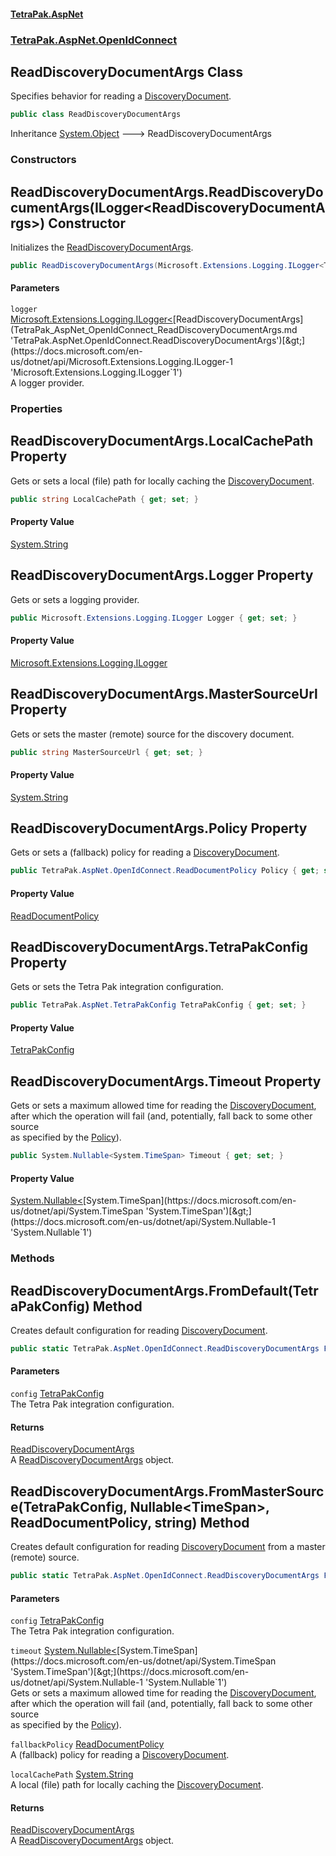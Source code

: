 #### [TetraPak.AspNet](index.md 'index')
### [TetraPak.AspNet.OpenIdConnect](TetraPak_AspNet_OpenIdConnect.md 'TetraPak.AspNet.OpenIdConnect')
## ReadDiscoveryDocumentArgs Class
Specifies behavior for reading a [DiscoveryDocument](TetraPak_AspNet_OpenIdConnect_DiscoveryDocument.md 'TetraPak.AspNet.OpenIdConnect.DiscoveryDocument').  
```csharp
public class ReadDiscoveryDocumentArgs
```

Inheritance [System.Object](https://docs.microsoft.com/en-us/dotnet/api/System.Object 'System.Object') &#129106; ReadDiscoveryDocumentArgs  
### Constructors
<a name='TetraPak_AspNet_OpenIdConnect_ReadDiscoveryDocumentArgs_ReadDiscoveryDocumentArgs(Microsoft_Extensions_Logging_ILogger_TetraPak_AspNet_OpenIdConnect_ReadDiscoveryDocumentArgs_)'></a>
## ReadDiscoveryDocumentArgs.ReadDiscoveryDocumentArgs(ILogger&lt;ReadDiscoveryDocumentArgs&gt;) Constructor
Initializes the [ReadDiscoveryDocumentArgs](TetraPak_AspNet_OpenIdConnect_ReadDiscoveryDocumentArgs.md 'TetraPak.AspNet.OpenIdConnect.ReadDiscoveryDocumentArgs').  
```csharp
public ReadDiscoveryDocumentArgs(Microsoft.Extensions.Logging.ILogger<TetraPak.AspNet.OpenIdConnect.ReadDiscoveryDocumentArgs> logger=null);
```
#### Parameters
<a name='TetraPak_AspNet_OpenIdConnect_ReadDiscoveryDocumentArgs_ReadDiscoveryDocumentArgs(Microsoft_Extensions_Logging_ILogger_TetraPak_AspNet_OpenIdConnect_ReadDiscoveryDocumentArgs_)_logger'></a>
`logger` [Microsoft.Extensions.Logging.ILogger&lt;](https://docs.microsoft.com/en-us/dotnet/api/Microsoft.Extensions.Logging.ILogger-1 'Microsoft.Extensions.Logging.ILogger`1')[ReadDiscoveryDocumentArgs](TetraPak_AspNet_OpenIdConnect_ReadDiscoveryDocumentArgs.md 'TetraPak.AspNet.OpenIdConnect.ReadDiscoveryDocumentArgs')[&gt;](https://docs.microsoft.com/en-us/dotnet/api/Microsoft.Extensions.Logging.ILogger-1 'Microsoft.Extensions.Logging.ILogger`1')  
A logger provider.  
  
  
### Properties
<a name='TetraPak_AspNet_OpenIdConnect_ReadDiscoveryDocumentArgs_LocalCachePath'></a>
## ReadDiscoveryDocumentArgs.LocalCachePath Property
Gets or sets a local (file) path for locally caching the [DiscoveryDocument](TetraPak_AspNet_OpenIdConnect_DiscoveryDocument.md 'TetraPak.AspNet.OpenIdConnect.DiscoveryDocument').   
```csharp
public string LocalCachePath { get; set; }
```
#### Property Value
[System.String](https://docs.microsoft.com/en-us/dotnet/api/System.String 'System.String')
  
<a name='TetraPak_AspNet_OpenIdConnect_ReadDiscoveryDocumentArgs_Logger'></a>
## ReadDiscoveryDocumentArgs.Logger Property
Gets or sets a logging provider.  
```csharp
public Microsoft.Extensions.Logging.ILogger Logger { get; set; }
```
#### Property Value
[Microsoft.Extensions.Logging.ILogger](https://docs.microsoft.com/en-us/dotnet/api/Microsoft.Extensions.Logging.ILogger 'Microsoft.Extensions.Logging.ILogger')
  
<a name='TetraPak_AspNet_OpenIdConnect_ReadDiscoveryDocumentArgs_MasterSourceUrl'></a>
## ReadDiscoveryDocumentArgs.MasterSourceUrl Property
Gets or sets the master (remote) source for the discovery document.  
```csharp
public string MasterSourceUrl { get; set; }
```
#### Property Value
[System.String](https://docs.microsoft.com/en-us/dotnet/api/System.String 'System.String')
  
<a name='TetraPak_AspNet_OpenIdConnect_ReadDiscoveryDocumentArgs_Policy'></a>
## ReadDiscoveryDocumentArgs.Policy Property
Gets or sets a (fallback) policy for reading a [DiscoveryDocument](TetraPak_AspNet_OpenIdConnect_DiscoveryDocument.md 'TetraPak.AspNet.OpenIdConnect.DiscoveryDocument').  
```csharp
public TetraPak.AspNet.OpenIdConnect.ReadDocumentPolicy Policy { get; set; }
```
#### Property Value
[ReadDocumentPolicy](TetraPak_AspNet_OpenIdConnect_ReadDocumentPolicy.md 'TetraPak.AspNet.OpenIdConnect.ReadDocumentPolicy')
  
<a name='TetraPak_AspNet_OpenIdConnect_ReadDiscoveryDocumentArgs_TetraPakConfig'></a>
## ReadDiscoveryDocumentArgs.TetraPakConfig Property
Gets or sets the Tetra Pak integration configuration.  
```csharp
public TetraPak.AspNet.TetraPakConfig TetraPakConfig { get; set; }
```
#### Property Value
[TetraPakConfig](TetraPak_AspNet_TetraPakConfig.md 'TetraPak.AspNet.TetraPakConfig')
  
<a name='TetraPak_AspNet_OpenIdConnect_ReadDiscoveryDocumentArgs_Timeout'></a>
## ReadDiscoveryDocumentArgs.Timeout Property
Gets or sets a maximum allowed time for reading the [DiscoveryDocument](TetraPak_AspNet_OpenIdConnect_DiscoveryDocument.md 'TetraPak.AspNet.OpenIdConnect.DiscoveryDocument'),  
after which the operation will fail (and, potentially, fall back to some other source  
as specified by the [Policy](TetraPak_AspNet_OpenIdConnect_ReadDiscoveryDocumentArgs.md#TetraPak_AspNet_OpenIdConnect_ReadDiscoveryDocumentArgs_Policy 'TetraPak.AspNet.OpenIdConnect.ReadDiscoveryDocumentArgs.Policy')).     
```csharp
public System.Nullable<System.TimeSpan> Timeout { get; set; }
```
#### Property Value
[System.Nullable&lt;](https://docs.microsoft.com/en-us/dotnet/api/System.Nullable-1 'System.Nullable`1')[System.TimeSpan](https://docs.microsoft.com/en-us/dotnet/api/System.TimeSpan 'System.TimeSpan')[&gt;](https://docs.microsoft.com/en-us/dotnet/api/System.Nullable-1 'System.Nullable`1')
  
### Methods
<a name='TetraPak_AspNet_OpenIdConnect_ReadDiscoveryDocumentArgs_FromDefault(TetraPak_AspNet_TetraPakConfig)'></a>
## ReadDiscoveryDocumentArgs.FromDefault(TetraPakConfig) Method
Creates default configuration for reading [DiscoveryDocument](TetraPak_AspNet_OpenIdConnect_DiscoveryDocument.md 'TetraPak.AspNet.OpenIdConnect.DiscoveryDocument').  
```csharp
public static TetraPak.AspNet.OpenIdConnect.ReadDiscoveryDocumentArgs FromDefault(TetraPak.AspNet.TetraPakConfig config);
```
#### Parameters
<a name='TetraPak_AspNet_OpenIdConnect_ReadDiscoveryDocumentArgs_FromDefault(TetraPak_AspNet_TetraPakConfig)_config'></a>
`config` [TetraPakConfig](TetraPak_AspNet_TetraPakConfig.md 'TetraPak.AspNet.TetraPakConfig')  
The Tetra Pak integration configuration.     
  
#### Returns
[ReadDiscoveryDocumentArgs](TetraPak_AspNet_OpenIdConnect_ReadDiscoveryDocumentArgs.md 'TetraPak.AspNet.OpenIdConnect.ReadDiscoveryDocumentArgs')  
A [ReadDiscoveryDocumentArgs](TetraPak_AspNet_OpenIdConnect_ReadDiscoveryDocumentArgs.md 'TetraPak.AspNet.OpenIdConnect.ReadDiscoveryDocumentArgs') object.  
  
<a name='TetraPak_AspNet_OpenIdConnect_ReadDiscoveryDocumentArgs_FromMasterSource(TetraPak_AspNet_TetraPakConfig_System_Nullable_System_TimeSpan__TetraPak_AspNet_OpenIdConnect_ReadDocumentPolicy_string)'></a>
## ReadDiscoveryDocumentArgs.FromMasterSource(TetraPakConfig, Nullable&lt;TimeSpan&gt;, ReadDocumentPolicy, string) Method
Creates default configuration for reading [DiscoveryDocument](TetraPak_AspNet_OpenIdConnect_DiscoveryDocument.md 'TetraPak.AspNet.OpenIdConnect.DiscoveryDocument') from a master (remote) source.  
```csharp
public static TetraPak.AspNet.OpenIdConnect.ReadDiscoveryDocumentArgs FromMasterSource(TetraPak.AspNet.TetraPakConfig config, System.Nullable<System.TimeSpan> timeout=null, TetraPak.AspNet.OpenIdConnect.ReadDocumentPolicy fallbackPolicy=TetraPak.AspNet.OpenIdConnect.ReadDocumentPolicy.All, string localCachePath=null);
```
#### Parameters
<a name='TetraPak_AspNet_OpenIdConnect_ReadDiscoveryDocumentArgs_FromMasterSource(TetraPak_AspNet_TetraPakConfig_System_Nullable_System_TimeSpan__TetraPak_AspNet_OpenIdConnect_ReadDocumentPolicy_string)_config'></a>
`config` [TetraPakConfig](TetraPak_AspNet_TetraPakConfig.md 'TetraPak.AspNet.TetraPakConfig')  
The Tetra Pak integration configuration.  
  
<a name='TetraPak_AspNet_OpenIdConnect_ReadDiscoveryDocumentArgs_FromMasterSource(TetraPak_AspNet_TetraPakConfig_System_Nullable_System_TimeSpan__TetraPak_AspNet_OpenIdConnect_ReadDocumentPolicy_string)_timeout'></a>
`timeout` [System.Nullable&lt;](https://docs.microsoft.com/en-us/dotnet/api/System.Nullable-1 'System.Nullable`1')[System.TimeSpan](https://docs.microsoft.com/en-us/dotnet/api/System.TimeSpan 'System.TimeSpan')[&gt;](https://docs.microsoft.com/en-us/dotnet/api/System.Nullable-1 'System.Nullable`1')  
Gets or sets a maximum allowed time for reading the [DiscoveryDocument](TetraPak_AspNet_OpenIdConnect_DiscoveryDocument.md 'TetraPak.AspNet.OpenIdConnect.DiscoveryDocument'),  
after which the operation will fail (and, potentially, fall back to some other source  
as specified by the [Policy](TetraPak_AspNet_OpenIdConnect_ReadDiscoveryDocumentArgs.md#TetraPak_AspNet_OpenIdConnect_ReadDiscoveryDocumentArgs_Policy 'TetraPak.AspNet.OpenIdConnect.ReadDiscoveryDocumentArgs.Policy')).  
  
<a name='TetraPak_AspNet_OpenIdConnect_ReadDiscoveryDocumentArgs_FromMasterSource(TetraPak_AspNet_TetraPakConfig_System_Nullable_System_TimeSpan__TetraPak_AspNet_OpenIdConnect_ReadDocumentPolicy_string)_fallbackPolicy'></a>
`fallbackPolicy` [ReadDocumentPolicy](TetraPak_AspNet_OpenIdConnect_ReadDocumentPolicy.md 'TetraPak.AspNet.OpenIdConnect.ReadDocumentPolicy')  
A (fallback) policy for reading a [DiscoveryDocument](TetraPak_AspNet_OpenIdConnect_DiscoveryDocument.md 'TetraPak.AspNet.OpenIdConnect.DiscoveryDocument').  
  
<a name='TetraPak_AspNet_OpenIdConnect_ReadDiscoveryDocumentArgs_FromMasterSource(TetraPak_AspNet_TetraPakConfig_System_Nullable_System_TimeSpan__TetraPak_AspNet_OpenIdConnect_ReadDocumentPolicy_string)_localCachePath'></a>
`localCachePath` [System.String](https://docs.microsoft.com/en-us/dotnet/api/System.String 'System.String')  
A local (file) path for locally caching the [DiscoveryDocument](TetraPak_AspNet_OpenIdConnect_DiscoveryDocument.md 'TetraPak.AspNet.OpenIdConnect.DiscoveryDocument').  
  
#### Returns
[ReadDiscoveryDocumentArgs](TetraPak_AspNet_OpenIdConnect_ReadDiscoveryDocumentArgs.md 'TetraPak.AspNet.OpenIdConnect.ReadDiscoveryDocumentArgs')  
A [ReadDiscoveryDocumentArgs](TetraPak_AspNet_OpenIdConnect_ReadDiscoveryDocumentArgs.md 'TetraPak.AspNet.OpenIdConnect.ReadDiscoveryDocumentArgs') object.  
  
